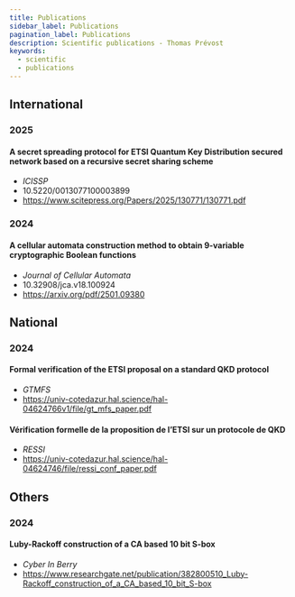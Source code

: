 ```yaml
---
title: Publications
sidebar_label: Publications
pagination_label: Publications
description: Scientific publications - Thomas Prévost
keywords:
  - scientific
  - publications
---
```


## International

### 2025

#### A secret spreading protocol for ETSI Quantum Key Distribution secured network based on a recursive secret sharing scheme

- *ICISSP*
- 10.5220/0013077100003899
- https://www.scitepress.org/Papers/2025/130771/130771.pdf

### 2024

#### A cellular automata construction method to obtain 9-variable cryptographic Boolean functions

- *Journal of Cellular Automata*
- 10.32908/jca.v18.100924
- https://arxiv.org/pdf/2501.09380

## National

### 2024

#### Formal verification of the ETSI proposal on a standard QKD protocol

- *GTMFS*
- https://univ-cotedazur.hal.science/hal-04624766v1/file/gt_mfs_paper.pdf

#### Vérification formelle de la proposition de l’ETSI sur un protocole de QKD

- *RESSI*
- https://univ-cotedazur.hal.science/hal-04624746/file/ressi_conf_paper.pdf


## Others

### 2024

#### Luby-Rackoff construction of a CA based 10 bit S-box

- *Cyber In Berry*
- https://www.researchgate.net/publication/382800510_Luby-Rackoff_construction_of_a_CA_based_10_bit_S-box